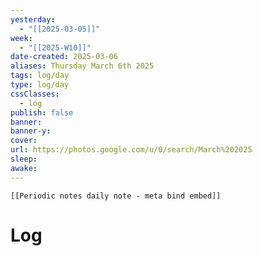 ```yaml
---
yesterday: 
  - "[[2025-03-05]]"
week: 
  - "[[2025-W10]]" 
date-created: 2025-03-06
aliases: Thursday March 6th 2025
tags: log/day
type: log/day
cssClasses:
  - log
publish: false
banner: 
banner-y: 
cover: 
url: https://photos.google.com/u/0/search/March%202025
sleep: 
awake:
---
```


```meta-bind-embed
[[Periodic notes daily note - meta bind embed]]
```

# Log